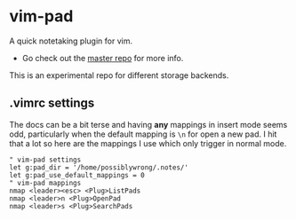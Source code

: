 # vim-pad

A quick notetaking plugin for vim.

 * Go check out the [master repo](https://github.com/fmoralesc/vim-pad) for more info.

This is an experimental repo for different storage backends.

## .vimrc settings

The docs can be a bit terse and having **any** mappings in insert mode seems odd, particularly when the default mapping is ``\n`` for open a new pad. I hit that a lot so here are the mappings I use which only trigger in normal mode.

    " vim-pad settings
    let g:pad_dir = '/home/possiblywrong/.notes/'
    let g:pad_use_default_mappings = 0
    " vim-pad mappings
    nmap <leader><esc> <Plug>ListPads
    nmap <leader>n <Plug>OpenPad
    nmap <leader>s <Plug>SearchPads

